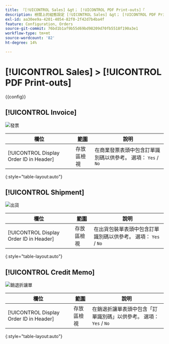 ```yaml
---
title: 『[!UICONTROL Sales] &gt； [!UICONTROL PDF Print-outs]『
description: 檢閱上的組態設定 [!UICONTROL Sales] &gt； [!UICONTROL PDF Print-outs] 商務管理員頁面。
exl-id: aa30ee9a-4201-4054-82f0-2f42d7b4ba4f
feature: Configuration, Orders
source-git-commit: 76bd1b1af9b55d69bd98209d70fb5518f190a3e1
workflow-type: tm+mt
source-wordcount: '82'
ht-degree: 14%

---
```


# [!UICONTROL Sales] > [!UICONTROL PDF Print-outs]

{{config}}

<!-- [Invoice](https://docs.magento.com/user-guide/marketing/sales-documents-ref-id.html) -->

## [!UICONTROL Invoice]

![發票](./assets/pdf-print-invoice.png)<!-- zoom -->

| 欄位 | [範圍](../../getting-started/websites-stores-views.md#scope-settings) | 說明 |
|--- |--- |--- |
| [!UICONTROL Display Order ID in Header] | 存放區檢視 | 在商業發票表頭中包含訂單識別碼以供參考。 選項： `Yes` / `No` |

{:style=&quot;table-layout:auto&quot;}

## [!UICONTROL Shipment]

![出貨](./assets/pdf-print-shipment.png)<!-- zoom -->

| 欄位 | [範圍](../../getting-started/websites-stores-views.md#scope-settings) | 說明 |
|--- |--- |--- |
| [!UICONTROL Display Order ID in Header] | 存放區檢視 | 在出貨包裝單表頭中包含訂單識別碼以供參考。 選項： `Yes` / `No` |

{:style=&quot;table-layout:auto&quot;}

## [!UICONTROL Credit Memo]

![銷退折讓單](./assets/pdf-print-credit-memo.png)<!-- zoom -->

| 欄位 | [範圍](../../getting-started/websites-stores-views.md#scope-settings) | 說明 |
|--- |--- |--- |
| [!UICONTROL Display Order ID in Header] | 存放區檢視 | 在銷退折讓單表頭中包含「訂單識別碼」以供參考。 選項： `Yes` / `No` |

{:style=&quot;table-layout:auto&quot;}

